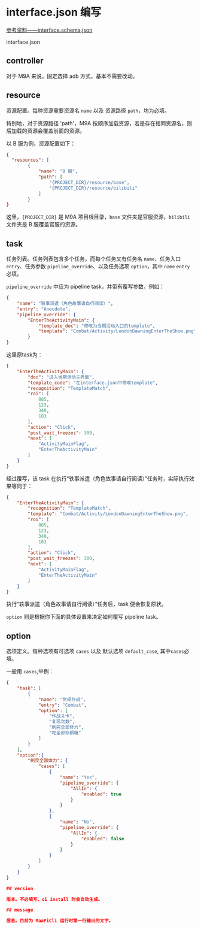 # interface.json 编写

[参考资料——interface.schema.json](https://github.com/MaaXYZ/MaaFramework/blob/main/tools/interface.schema.json)

interface.json

## controller

对于 M9A 来说，固定选择 adb 方式，基本不需要改动。

## resource

资源配置。每种资源需要资源名 `name` 以及 资源路径 `path`，均为必填。

特别地，对于资源路径 'path'，M9A 按顺序加载资源，若是存在相同资源名，则后加载的资源会覆盖前面的资源。

以 B 服为例，资源配置如下：

```json
{
  "resources": [
        {
            "name": "B 服",
            "path": [
                "{PROJECT_DIR}/resource/base",
                "{PROJECT_DIR}/resource/bilibili"
            ]
        }
}
```

这里，`{PROJECT_DIR}` 是 M9A 项目根目录，`base` 文件夹是官服资源，`bilibili` 文件夹是 B 服覆盖官服的资源。

## task

任务列表。任务列表包含多个任务，而每个任务又有任务名 `name`、任务入口 `entry`、任务参数 `pipeline_override`、以及任务选项 `option`，其中 `name` `entry` 必填。

`pipeline_override` 中应为 pipeline task，并带有覆写参数，例如：

```json
{
    "name": "轶事派遣（角色故事请自行阅读）",
    "entry": "Anecdote",
    "pipeline_override": {
        "EnterTheActivityMain": {
            "template_doc": "修改为当期活动入口的template",
            "template": "Combat/Activity/LondonDawningEnterTheShow.png"
        }
}
```

这里原task为：

```json
{
    "EnterTheActivityMain": {
        "doc": "进入当期活动主界面",
        "template_code": "在interface.json中修改template",
        "recognition": "TemplateMatch",
        "roi": [
            885,
            123,
            340,
            183
        ],
        "action": "Click",
        "post_wait_freezes": 300,
        "next": [
            "ActivityMainFlag",
            "EnterTheActivityMain"
        ]
    }
}
```

经过覆写，该 task 在执行“轶事派遣（角色故事请自行阅读）”任务时，实际执行效果等同于：

```json
{
    "EnterTheActivityMain": {
        "recognition": "TemplateMatch",
        "template": "Combat/Activity/LondonDawningEnterTheShow.png",
        "roi": [
            885,
            123,
            340,
            183
        ],
        "action": "Click",
        "post_wait_freezes": 300,
        "next": [
            "ActivityMainFlag",
            "EnterTheActivityMain"
        ]
    }
}
```

执行“轶事派遣（角色故事请自行阅读）”任务后，task 便会恢复原状。

`option` 则是根据你下面的具体设置来决定如何覆写 pipeline task。

## option

选项定义。每种选项有可选项 `cases` 以及 默认选项 `default_case`, 其中`cases`必填。

一般用 `cases`,举例：

```json
{
    "task": [
        {
            "name": "常规作战",
            "entry": "Combat",
            "option": [
                "作战关卡",
                "复现次数",
                "刷完全部体力",
                "吃全部临期糖"
            ]
        }
    ],
    "option":{
        "刷完全部体力": {
            "cases": [
                {
                    "name": "Yes",
                    "pipeline_override": {
                        "AllIn": {
                            "enabled": true
                        }
                    }
                },
                {
                    "name": "No",
                    "pipeline_override": {
                        "AllIn": {
                            "enabled": false
                        }
                    }
                }
            ]
        }
    }
}

## version

版本。不必填写，ci install 时会自动生成。

## message

信息。目前为 MaaPiCli 运行时第一行输出的文字。

